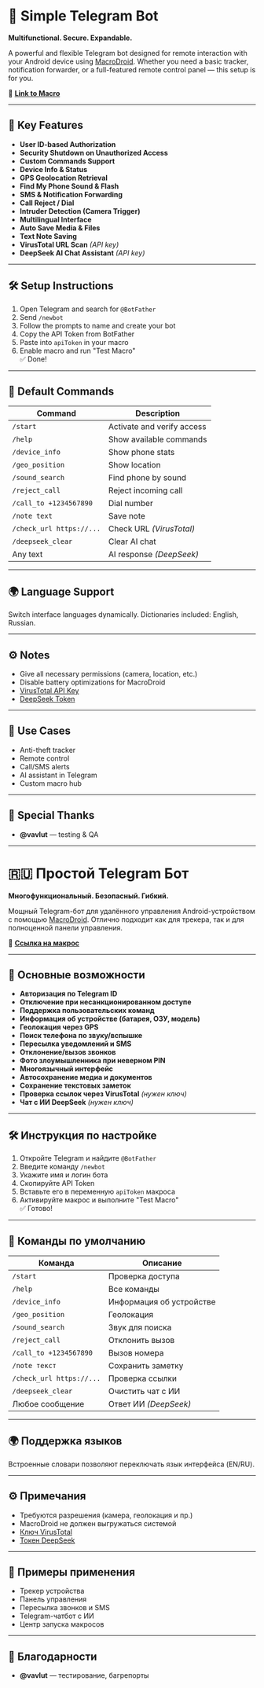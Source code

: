 # 🤖 Simple Telegram Bot  
**Multifunctional. Secure. Expandable.**

A powerful and flexible Telegram bot designed for remote interaction with your Android device using [MacroDroid](https://www.macrodroid.com/). Whether you need a basic tracker, notification forwarder, or a full-featured remote control panel — this setup is for you.

📲 **[Link to Macro](https://www.macrodroidlink.com/macrostore?id=25355)**

---

## 🔐 Key Features

- **User ID-based Authorization**  
- **Security Shutdown on Unauthorized Access**  
- **Custom Commands Support**  
- **Device Info & Status**  
- **GPS Geolocation Retrieval**  
- **Find My Phone Sound & Flash**  
- **SMS & Notification Forwarding**  
- **Call Reject / Dial**  
- **Intruder Detection (Camera Trigger)**  
- **Multilingual Interface**  
- **Auto Save Media & Files**  
- **Text Note Saving**  
- **VirusTotal URL Scan** *(API key)*  
- **DeepSeek AI Chat Assistant** *(API key)*

---

## 🛠️ Setup Instructions

1. Open Telegram and search for `@BotFather`  
2. Send `/newbot`  
3. Follow the prompts to name and create your bot  
4. Copy the API Token from BotFather  
5. Paste into `apiToken` in your macro  
6. Enable macro and run "Test Macro"  
✅ Done!

---

## 💬 Default Commands

| Command | Description |
|--------|-------------|
| `/start` | Activate and verify access |
| `/help` | Show available commands |
| `/device_info` | Show phone stats |
| `/geo_position` | Show location |
| `/sound_search` | Find phone by sound |
| `/reject_call` | Reject incoming call |
| `/call_to +1234567890` | Dial number |
| `/note text` | Save note |
| `/check_url https://...` | Check URL *(VirusTotal)* |
| `/deepseek_clear` | Clear AI chat |
| Any text | AI response *(DeepSeek)* |

---

## 🌍 Language Support

Switch interface languages dynamically. Dictionaries included: English, Russian.

---

## ⚙️ Notes

- Give all necessary permissions (camera, location, etc.)
- Disable battery optimizations for MacroDroid
- [VirusTotal API Key](https://www.virustotal.com)  
- [DeepSeek Token](https://openrouter.ai/deepseek/deepseek-chat-v3-0324:free)

---

## 🧩 Use Cases

- Anti-theft tracker  
- Remote control  
- Call/SMS alerts  
- AI assistant in Telegram  
- Custom macro hub

---

## 🙏 Special Thanks

- **@vavlut** — testing & QA

---

# 🇷🇺 Простой Telegram Бот  
**Многофункциональный. Безопасный. Гибкий.**

Мощный Telegram-бот для удалённого управления Android-устройством с помощью [MacroDroid](https://www.macrodroid.com/). Отлично подходит как для трекера, так и для полноценной панели управления.

📲 **[Ссылка на макрос](https://www.macrodroidlink.com/macrostore?id=25355)**

---

## 🔐 Основные возможности

- **Авторизация по Telegram ID**  
- **Отключение при несанкционированном доступе**  
- **Поддержка пользовательских команд**  
- **Информация об устройстве (батарея, ОЗУ, модель)**  
- **Геолокация через GPS**  
- **Поиск телефона по звуку/вспышке**  
- **Пересылка уведомлений и SMS**  
- **Отклонение/вызов звонков**  
- **Фото злоумышленника при неверном PIN**  
- **Многоязычный интерфейс**  
- **Автосохранение медиа и документов**  
- **Сохранение текстовых заметок**  
- **Проверка ссылок через VirusTotal** *(нужен ключ)*  
- **Чат с ИИ DeepSeek** *(нужен ключ)*

---

## 🛠️ Инструкция по настройке

1. Откройте Telegram и найдите `@BotFather`  
2. Введите команду `/newbot`  
3. Укажите имя и логин бота  
4. Скопируйте API Token  
5. Вставьте его в переменную `apiToken` макроса  
6. Активируйте макрос и выполните "Test Macro"  
✅ Готово!

---

## 💬 Команды по умолчанию

| Команда | Описание |
|--------|----------|
| `/start` | Проверка доступа |
| `/help` | Все команды |
| `/device_info` | Информация об устройстве |
| `/geo_position` | Геолокация |
| `/sound_search` | Звук для поиска |
| `/reject_call` | Отклонить вызов |
| `/call_to +1234567890` | Вызов номера |
| `/note текст` | Сохранить заметку |
| `/check_url https://...` | Проверка ссылки |
| `/deepseek_clear` | Очистить чат с ИИ |
| Любое сообщение | Ответ ИИ *(DeepSeek)* |

---

## 🌍 Поддержка языков

Встроенные словари позволяют переключать язык интерфейса (EN/RU).

---

## ⚙️ Примечания

- Требуются разрешения (камера, геолокация и пр.)
- MacroDroid не должен выгружаться системой
- [Ключ VirusTotal](https://www.virustotal.com)  
- [Токен DeepSeek](https://openrouter.ai/deepseek/deepseek-chat-v3-0324:free)

---

## 🧩 Примеры применения

- Трекер устройства  
- Панель управления  
- Пересылка звонков и SMS  
- Telegram-чатбот с ИИ  
- Центр запуска макросов

---

## 🙏 Благодарности

- **@vavlut** — тестирование, багрепорты

